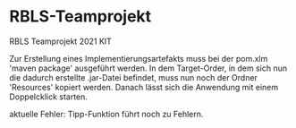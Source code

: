 ﻿# RBLS-Teamprojekt
RBLS Teamprojekt 2021 KIT


Zur Erstellung eines Implementierungsartefakts muss bei der pom.xlm 'maven package' ausgeführt werden. In dem Target-Order, in dem sich nun die dadurch erstellte .jar-Datei befindet, muss nun noch der Ordner 'Resources' kopiert werden. Danach lässt sich die Anwendung mit einem Doppelcklick starten.

aktuelle Fehler: Tipp-Funktion führt noch zu Fehlern.
